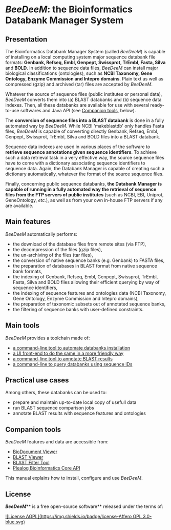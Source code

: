 # _BeeDeeM_: the Bioinformatics Databank Manager System

## Presentation

The Bioinformatics Databank Manager System \(called _BeeDeeM_\) is capable of installing on a local computing system major sequence databank file formats: **Genbank, Refseq, Embl, Genpept, Swissprot, TrEmbl, Fasta, Silva** and **BOLD**. In addition to sequence data files, _BeeDeeM_ can install major biological classifications \(ontologies\), such as **NCBI Taxonomy, Gene Ontology, Enzyme Commission and Intepro** **domains**. Plain text as well as compressed \(gzip\) and archived \(tar\) files are accepted by _BeeDeeM_.

Whatever the source of sequence files \(public institutes or personal data\), _BeeDeeM_ converts them into \(a\) BLAST databanks and \(b\) sequence data indexes. Then, all these databanks are available for use with several ready-to-use softwares and Java API \(see [Companion tools](#companion-tools), below\).

The **conversion of sequence files into a BLAST databank** is done in a fully automated way by _BeeDeeM_. While NCBI 'makeblastdb' only handles Fasta files, _BeeDeeM_ is capable of converting directly Genbank, Refseq, Embl, Genpept, Swissprot, TrEmbl, Silva and BOLD files into a BLAST databank.

Sequence data indexes are used in various places of the software to **retrieve sequence annotations given sequence identifiers**. To achieve such a data retrieval task in a very effective way, the source sequence files have to come with a dictionary associating sequence identifiers to sequence data. Again, the Databank Manager is capable of creating such a dictionary automatically, whatever the format of the source sequence files.

Finally, concerning public sequence databanks, **the Databank Manager is capable of running in a fully automated way the retrieval of sequence files from the FTP servers of public institutes** \(such as NCBI, EBI, Uniprot, GeneOntology, _etc._\), as well as from your own in-house FTP servers if any are available.

## Main features

_BeeDeeM_ automatically performs:

* the download of the database files from remote sites \(via FTP\),
* the decompression of the files \(gzip files\),
* the un-archiving of the files \(tar files\),
* the conversion of native sequence banks \(e.g. Genbank\) to FASTA files,
* the preparation of databases in BLAST format from native sequence bank formats,
* the indexing of Genbank, Refseq, Embl, Genpept, Swissprot, TrEmbl, Fasta, Silva and BOLD files allowing their efficient querying by way of sequence identifiers,
* the indexing of sequence features and ontologies data \(NCBI Taxonomy, Gene Ontology, Enzyme Commission and Intepro domains\),
* the preparation of taxonomic subsets out of annotated sequence banks,
* the filtering of sequence banks with user-defined constraints.


## Main tools

_BeeDeeM_ provides a toolchain made of:

* [a command-line tool to automate databanks installation](cmdline/getting-started.md)
* [a UI front-end to do the same in a more friendly way](ui/getting-started.md)
* [a command-line tool to annotate BLAST results](utility/cmdline-annotate.md)
* [a command-line to query databanks using sequence IDs](utility/cmdline-query.md)

## Practical use cases

Among others, these databanks can be used to:

* prepare and maintain up-to-date local copy of usefull data
* run BLAST sequence comparison jobs
* annotate BLAST results with sequence features and ontologies

## Companion tools

_BeeDeeM_ features and data are accessible from:

* [BioDocument Viewer](https://github.com/pgdurand/BioDocumentViewer)
* [BLAST Viewer](https://github.com/pgdurand/BlastViewer)
* [BLAST Filter Tool](https://github.com/pgdurand/BLAST-Filter-Tool)
* [Plealog Bioinformatics Core API](https://github.com/pgdurand/Bioinformatics-Core-API)

This manual explains how to install, configure and use _BeeDeeM_.

## License

_**BeeDeeM**_** is a free open-source software** released under the terms of:

[![License AGPL](https://img.shields.io/badge/license-Affero GPL 3.0-blue.svg)](https://www.gnu.org/licenses/agpl-3.0.txt)

